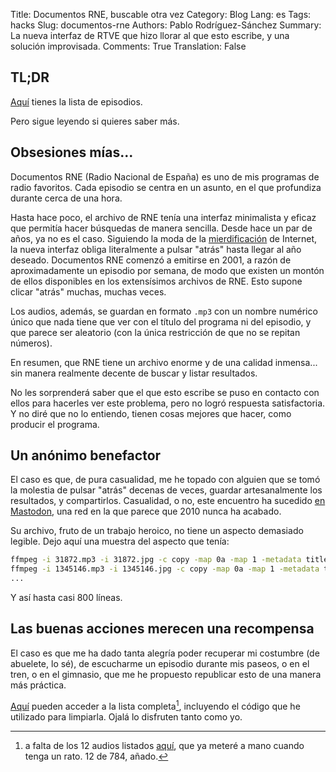 Title: Documentos RNE, buscable otra vez
Category: Blog
Lang: es
Tags: hacks
Slug: documentos-rne
Authors: Pablo Rodríguez-Sánchez
Summary: La nueva interfaz de RTVE que hizo llorar al que esto escribe, y una solución improvisada.
Comments: True
Translation: False

## TL;DR
[Aquí](https://github.com/PabRod/tabla_documentos_rne) tienes la lista de episodios.

Pero sigue leyendo si quieres saber más.

## Obsesiones mías...

Documentos RNE (Radio Nacional de España) es uno de mis programas de radio favoritos.
Cada episodio se centra en un asunto, en el que profundiza durante cerca de una hora.

Hasta hace poco, el archivo de RNE tenía una interfaz minimalista y eficaz que permitía hacer búsquedas de manera sencilla.
Desde hace un par de años, ya no es el caso.
Siguiendo la moda de la [mierdificación](https://en.wikipedia.org/wiki/Enshittification) de Internet, la nueva interfaz obliga literalmente a pulsar "atrás" hasta llegar al año deseado.
Documentos RNE comenzó a emitirse en 2001, a razón de aproximadamente un episodio por semana, de modo que existen un montón de ellos disponibles en los extensísimos archivos de RNE.
Esto supone clicar "atrás" muchas, muchas veces.

Los audios, además, se guardan en formato `.mp3` con un nombre numérico único que nada tiene que ver con el título del programa ni del episodio, y que parece ser aleatorio (con la única restricción de que no se repitan números).

En resumen, que RNE tiene un archivo enorme y de una calidad inmensa... sin manera realmente decente de buscar y listar resultados.

No les sorprenderá saber que el que esto escribe se puso en contacto con ellos para hacerles ver este problema, pero no logró respuesta satisfactoria.
Y no diré que no lo entiendo, tienen cosas mejores que hacer, como producir el programa.

## Un anónimo benefactor

El caso es que, de pura casualidad, me he topado con alguien que se tomó la molestia de pulsar "atrás" decenas de veces, guardar artesanalmente los resultados, y compartirlos.
Casualidad, o no, este encuentro ha sucedido [en Mastodon](https://mapstodon.space/@jorgesanz/113362099721007397), una red en la que parece que 2010 nunca ha acabado.

Su archivo, fruto de un trabajo heroico, no tiene un aspecto demasiado legible.
Dejo aquí una muestra del aspecto que tenía:

```sh
ffmpeg -i 31872.mp3 -i 31872.jpg -c copy -map 0a -map 1 -metadata title="Mirada joven a la Generación del 27" -metadata album="Documentos RNE" -metadata date="2008" -metadata genre="Documentary" -metadata language="esp" '2008-04-13 Mirada joven a la Generación del 27.mp3'
ffmpeg -i 1345146.mp3 -i 1345146.jpg -c copy -map 0a -map 1 -metadata title="80 años de Radio Exterior" -metadata album="Documentos RNE" -metadata date="2022" -metadata genre="Documentary" -metadata language="esp" '2022-03-17 80 años de Radio Exterior.mp3'
...
```

Y así hasta casi 800 líneas.

## Las buenas acciones merecen una recompensa

El caso es que me ha dado tanta alegría poder recuperar mi costumbre (de abuelete, lo sé), de escucharme un episodio durante mis paseos, o en el tren, o en el gimnasio, que me he propuesto republicar esto de una manera más práctica.

[Aquí](https://github.com/PabRod/tabla_documentos_rne) pueden acceder a la lista completa[^1], incluyendo el código que he utilizado para limpiarla.
Ojalá lo disfruten tanto como yo.

[^1]: a falta de los 12 audios listados [aquí](https://github.com/PabRod/tabla_documentos_rne/blob/main/data/fallos.txt), que ya meteré a mano cuando tenga un rato. 12 de 784, añado.
